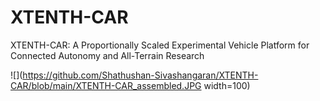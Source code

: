 # XTENTH-CAR
XTENTH-CAR: A Proportionally Scaled Experimental Vehicle Platform for Connected Autonomy and All-Terrain Research

![](https://github.com/Shathushan-Sivashangaran/XTENTH-CAR/blob/main/XTENTH-CAR_assembled.JPG width=100)
